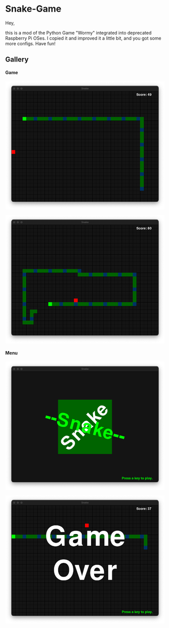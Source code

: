 # Snake-Game

Hey,

this is a mod of the Python Game "Wormy" integrated into deprecated Raspberry Pi OSes. I copied it and improved it a little bit, and you got some more configs.
Have fun!

## Gallery

#### Game

![](Gallery/Img2.png)

![](Gallery/Img3.png)

#### Menu

![](Gallery/Img1.png)

![](Gallery/Img4.png)